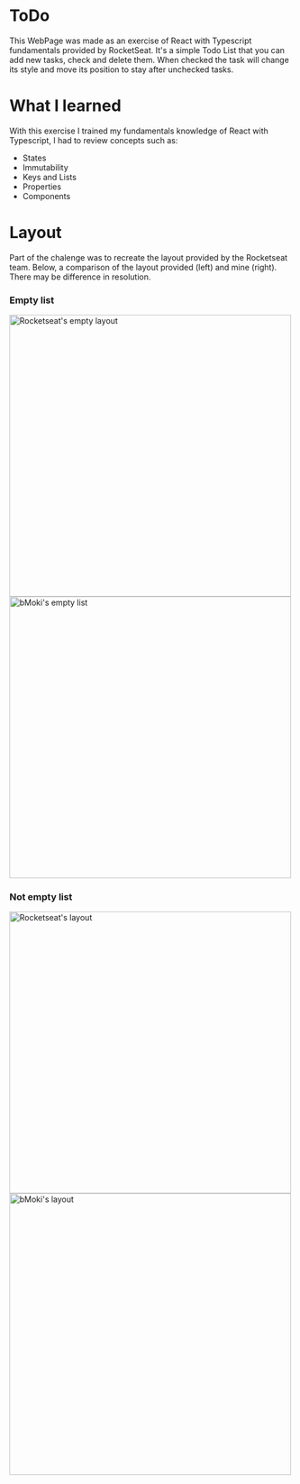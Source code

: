 # ToDo
This WebPage was made as an exercise of React with Typescript fundamentals provided by RocketSeat.
It's a simple Todo List that you can add new tasks, check and delete them.
When checked the task will change its style and move its position to stay after unchecked tasks.

# What I learned
With this exercise I trained my fundamentals knowledge of React with Typescript, I had to review concepts such as:

- States
- Immutability
- Keys and Lists
- Properties
- Components

# Layout
Part of the chalenge was to recreate the layout provided by the Rocketseat team.
Below, a comparison of the layout provided (left) and mine (right). There may be difference in resolution.

### Empty list
<img src="https://images2.imgbox.com/9e/23/95RcaIKi_o.png" alt="Rocketseat's empty layout" width="500"/>  <img src="https://images2.imgbox.com/30/28/kjZfbEj9_o.png" alt="bMoki's empty list" width="500"/>

### Not empty list
<img src="https://images2.imgbox.com/a4/d8/54uxhFc1_o.png" alt="Rocketseat's layout" width="500"/>  <img src="https://images2.imgbox.com/b6/6e/FZuOHJiC_o.png" alt="bMoki's layout" width="500"/>
